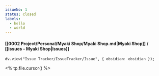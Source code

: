 ```yaml
---
issueNo: 1
status: closed
labels:
  - hello
  - world
---
```


#### [[0002 Project/Personal/Myaki Shop/Myaki Shop.md|Myaki Shop]] / [[issues - Myaki Shop|Issues]]

```dataviewjs
dv.view("Issue Tracker/IssueTracker/Issue", { obsidian: obsidian });
```

<% tp.file.cursor() %>
